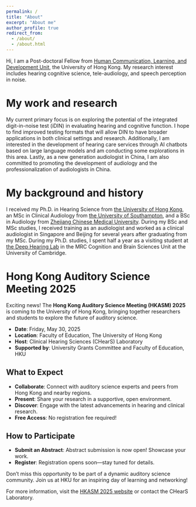 ```yaml
---
permalink: /
title: "About"
excerpt: "About me"
author_profile: true
redirect_from: 
  - /about/
  - /about.html
---
```


Hi, I am a Post-doctoral Fellow from [Human Communication, Learning, and Development Unit](https://web.edu.hku.hk/unit/human-communication-learning-and-development), the University of Hong Kong. My research interest includes hearing cognitive science, tele-audiology, and speech perception in noise.

My work and research
======
My current primary focus is on exploring the potential of the integrated digit-in-noise test (iDIN) in evaluating hearing and cognitive function. I hope to find improved testing formats that will allow DIN to have broader applications in both clinical settings and research. Additionally, I am interested in the development of hearing care services through AI chatbots based on large language models and am conducting some explorations in this area. Lastly, as a new generation audiologist in China, I am also committed to promoting the development of audiology and the professionalization of audiologists in China.

My background and history
======

I received my Ph.D. in Hearing Science from [the University of Hong Kong](https://web.edu.hku.hk/unit/human-communication-learning-and-development), an MSc in Clinical Audiology from [the University of Southampton](https://www.southampton.ac.uk/courses/audiology-with-clinical-placement-masters-msc), and a BSc in Audiology from [Zhejiang Chinese Medical University](https://www.zcmu.edu.cn/english/). During my BSc and MSc studies, I received training as an audiologist and worked as a clinical audiologist in Singapore and Beijing for several years after graduating from my MSc. During my Ph.D. studies, I spent half a year as a visiting student at [the Deep Hearing Lab](https://www.deephearinglab.com/home) in the MRC Cognition and Brain Sciences Unit at the University of Cambridge.



# Hong Kong Auditory Science Meeting 2025


Exciting news! The **Hong Kong Auditory Science Meeting (HKASM) 2025** is coming to the University of Hong Kong, bringing together researchers and students to explore the future of auditory science.

- **Date**: Friday, May 30, 2025
- **Location**: Faculty of Education, The University of Hong Kong
- **Host**: Clinical Hearing Sciences (CHearS) Laboratory
- **Supported by**: University Grants Committee and Faculty of Education, HKU

## What to Expect

- **Collaborate**: Connect with auditory science experts and peers from Hong Kong and nearby regions.
- **Present**: Share your research in a supportive, open environment.
- **Discover**: Engage with the latest advancements in hearing and clinical research.
- **Free Access**: No registration fee required!

## How to Participate

- **Submit an Abstract**: Abstract submission is now open! Showcase your work.
- **Register**: Registration opens soon—stay tuned for details.

Don’t miss this opportunity to be part of a dynamic auditory science community. Join us at HKU for an inspiring day of learning and networking!

For more information, visit the [HKASM 2025 website](https://sites.google.com/view/hkasm2025/home) or contact the CHearS Laboratory.
```
